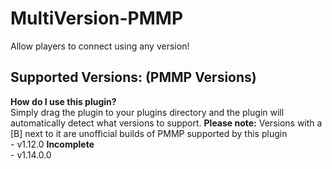 # MultiVersion-PMMP
 Allow players to connect using any version!

## Supported Versions: (PMMP Versions)
 **How do I use this plugin?** <br />
  Simply drag the plugin to your plugins directory and the plugin will automatically detect what versions to support.
 **Please note:** Versions with a [B] next to it are unofficial builds of PMMP supported by this plugin <br />
    - v1.12.0 **Incomplete**<br />
    - v1.14.0.0

